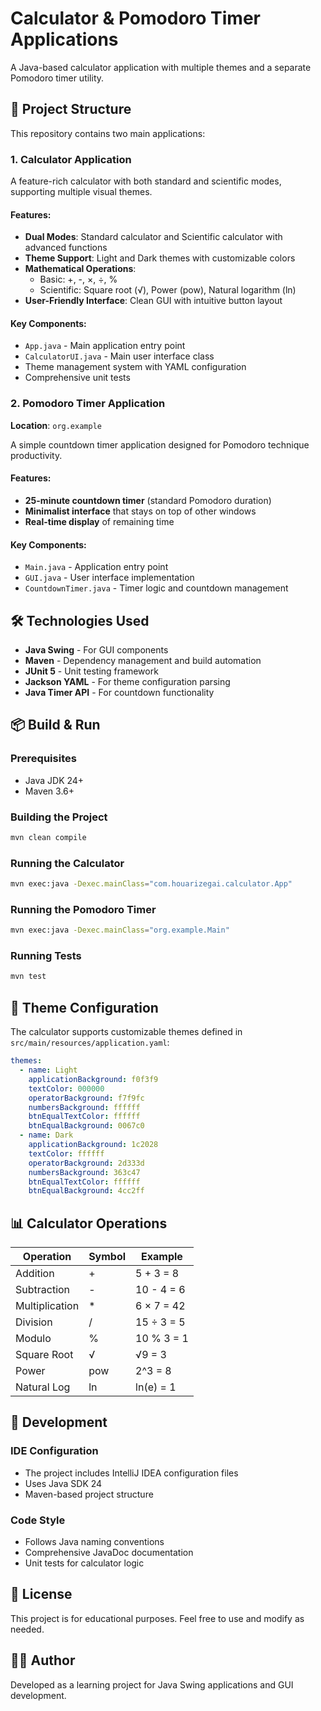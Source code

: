 # Calculator & Pomodoro Timer Applications

A Java-based calculator application with multiple themes and a separate Pomodoro timer utility.

## 📁 Project Structure

This repository contains two main applications:

### 1. Calculator Application


A feature-rich calculator with both standard and scientific modes, supporting multiple visual themes.

#### Features:
- **Dual Modes**: Standard calculator and Scientific calculator with advanced functions
- **Theme Support**: Light and Dark themes with customizable colors
- **Mathematical Operations**:
  - Basic: +, -, ×, ÷, %
  - Scientific: Square root (√), Power (pow), Natural logarithm (ln)
- **User-Friendly Interface**: Clean GUI with intuitive button layout

#### Key Components:
- `App.java` - Main application entry point
- `CalculatorUI.java` - Main user interface class
- Theme management system with YAML configuration
- Comprehensive unit tests

### 2. Pomodoro Timer Application
**Location**: `org.example`

A simple countdown timer application designed for Pomodoro technique productivity.

#### Features:
- **25-minute countdown timer** (standard Pomodoro duration)
- **Minimalist interface** that stays on top of other windows
- **Real-time display** of remaining time

#### Key Components:
- `Main.java` - Application entry point
- `GUI.java` - User interface implementation
- `CountdownTimer.java` - Timer logic and countdown management

## 🛠️ Technologies Used

- **Java Swing** - For GUI components
- **Maven** - Dependency management and build automation
- **JUnit 5** - Unit testing framework
- **Jackson YAML** - For theme configuration parsing
- **Java Timer API** - For countdown functionality

## 📦 Build & Run

### Prerequisites
- Java JDK 24+
- Maven 3.6+

### Building the Project
```bash
mvn clean compile
```

### Running the Calculator
```bash
mvn exec:java -Dexec.mainClass="com.houarizegai.calculator.App"
```

### Running the Pomodoro Timer
```bash
mvn exec:java -Dexec.mainClass="org.example.Main"
```

### Running Tests
```bash
mvn test
```

## 🎨 Theme Configuration

The calculator supports customizable themes defined in `src/main/resources/application.yaml`:

```yaml
themes:
  - name: Light
    applicationBackground: f0f3f9
    textColor: 000000
    operatorBackground: f7f9fc
    numbersBackground: ffffff
    btnEqualTextColor: ffffff
    btnEqualBackground: 0067c0
  - name: Dark
    applicationBackground: 1c2028
    textColor: ffffff
    operatorBackground: 2d333d
    numbersBackground: 363c47
    btnEqualTextColor: ffffff
    btnEqualBackground: 4cc2ff
```

## 📊 Calculator Operations

| Operation | Symbol | Example |
|-----------|--------|---------|
| Addition | + | 5 + 3 = 8 |
| Subtraction | - | 10 - 4 = 6 |
| Multiplication | * | 6 × 7 = 42 |
| Division | / | 15 ÷ 3 = 5 |
| Modulo | % | 10 % 3 = 1 |
| Square Root | √ | √9 = 3 |
| Power | pow | 2^3 = 8 |
| Natural Log | ln | ln(e) = 1 |

## 🔧 Development

### IDE Configuration
- The project includes IntelliJ IDEA configuration files
- Uses Java SDK 24
- Maven-based project structure

### Code Style
- Follows Java naming conventions
- Comprehensive JavaDoc documentation
- Unit tests for calculator logic

## 📝 License

This project is for educational purposes. Feel free to use and modify as needed.

## 👨‍💻 Author

Developed as a learning project for Java Swing applications and GUI development.

